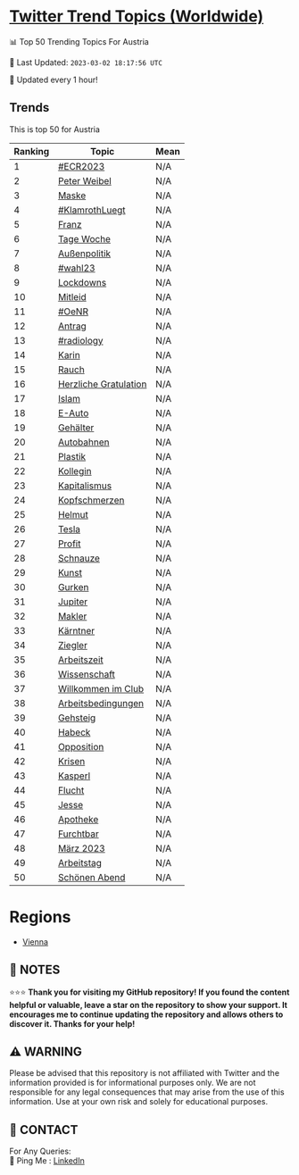[Twitter Trend Topics (Worldwide)](https://github.com/ErcinDedeoglu/Twitter-Trend-Topics)
==========


📊 Top 50 Trending Topics For Austria

📆 Last Updated: `2023-03-02 18:17:56 UTC`

🔧 Updated every 1 hour!


## Trends

This is top 50 for Austria

| Ranking | Topic | Mean |
| ------- | ------------ | ------------ |
| 1 | [#ECR2023](http://twitter.com/search?q=%23ECR2023) | N/A |
| 2 | [Peter Weibel](http://twitter.com/search?q=Peter+Weibel) | N/A |
| 3 | [Maske](http://twitter.com/search?q=Maske) | N/A |
| 4 | [#KlamrothLuegt](http://twitter.com/search?q=%23KlamrothLuegt) | N/A |
| 5 | [Franz](http://twitter.com/search?q=Franz) | N/A |
| 6 | [Tage Woche](http://twitter.com/search?q=Tage+Woche) | N/A |
| 7 | [Außenpolitik](http://twitter.com/search?q=Au%c3%9fenpolitik) | N/A |
| 8 | [#wahl23](http://twitter.com/search?q=%23wahl23) | N/A |
| 9 | [Lockdowns](http://twitter.com/search?q=Lockdowns) | N/A |
| 10 | [Mitleid](http://twitter.com/search?q=Mitleid) | N/A |
| 11 | [#OeNR](http://twitter.com/search?q=%23OeNR) | N/A |
| 12 | [Antrag](http://twitter.com/search?q=Antrag) | N/A |
| 13 | [#radiology](http://twitter.com/search?q=%23radiology) | N/A |
| 14 | [Karin](http://twitter.com/search?q=Karin) | N/A |
| 15 | [Rauch](http://twitter.com/search?q=Rauch) | N/A |
| 16 | [Herzliche Gratulation](http://twitter.com/search?q=Herzliche+Gratulation) | N/A |
| 17 | [Islam](http://twitter.com/search?q=Islam) | N/A |
| 18 | [E-Auto](http://twitter.com/search?q=E-Auto) | N/A |
| 19 | [Gehälter](http://twitter.com/search?q=Geh%c3%a4lter) | N/A |
| 20 | [Autobahnen](http://twitter.com/search?q=Autobahnen) | N/A |
| 21 | [Plastik](http://twitter.com/search?q=Plastik) | N/A |
| 22 | [Kollegin](http://twitter.com/search?q=Kollegin) | N/A |
| 23 | [Kapitalismus](http://twitter.com/search?q=Kapitalismus) | N/A |
| 24 | [Kopfschmerzen](http://twitter.com/search?q=Kopfschmerzen) | N/A |
| 25 | [Helmut](http://twitter.com/search?q=Helmut) | N/A |
| 26 | [Tesla](http://twitter.com/search?q=Tesla) | N/A |
| 27 | [Profit](http://twitter.com/search?q=Profit) | N/A |
| 28 | [Schnauze](http://twitter.com/search?q=Schnauze) | N/A |
| 29 | [Kunst](http://twitter.com/search?q=Kunst) | N/A |
| 30 | [Gurken](http://twitter.com/search?q=Gurken) | N/A |
| 31 | [Jupiter](http://twitter.com/search?q=Jupiter) | N/A |
| 32 | [Makler](http://twitter.com/search?q=Makler) | N/A |
| 33 | [Kärntner](http://twitter.com/search?q=K%c3%a4rntner) | N/A |
| 34 | [Ziegler](http://twitter.com/search?q=Ziegler) | N/A |
| 35 | [Arbeitszeit](http://twitter.com/search?q=Arbeitszeit) | N/A |
| 36 | [Wissenschaft](http://twitter.com/search?q=Wissenschaft) | N/A |
| 37 | [Willkommen im Club](http://twitter.com/search?q=Willkommen+im+Club) | N/A |
| 38 | [Arbeitsbedingungen](http://twitter.com/search?q=Arbeitsbedingungen) | N/A |
| 39 | [Gehsteig](http://twitter.com/search?q=Gehsteig) | N/A |
| 40 | [Habeck](http://twitter.com/search?q=Habeck) | N/A |
| 41 | [Opposition](http://twitter.com/search?q=Opposition) | N/A |
| 42 | [Krisen](http://twitter.com/search?q=Krisen) | N/A |
| 43 | [Kasperl](http://twitter.com/search?q=Kasperl) | N/A |
| 44 | [Flucht](http://twitter.com/search?q=Flucht) | N/A |
| 45 | [Jesse](http://twitter.com/search?q=Jesse) | N/A |
| 46 | [Apotheke](http://twitter.com/search?q=Apotheke) | N/A |
| 47 | [Furchtbar](http://twitter.com/search?q=Furchtbar) | N/A |
| 48 | [März 2023](http://twitter.com/search?q=M%c3%a4rz+2023) | N/A |
| 49 | [Arbeitstag](http://twitter.com/search?q=Arbeitstag) | N/A |
| 50 | [Schönen Abend](http://twitter.com/search?q=Sch%c3%b6nen+Abend) | N/A |



# Regions

* [Vienna](</Austria/Vienna.md>)



## 📝 NOTES

⭐⭐⭐ **Thank you for visiting my GitHub repository! If you found the content helpful or valuable, leave a star on the repository to show your support. It encourages me to continue updating the repository and allows others to discover it. Thanks for your help!**


## ⚠️ WARNING

Please be advised that this repository is not affiliated with Twitter and the information provided is for informational purposes only. We are not responsible for any legal consequences that may arise from the use of this information. Use at your own risk and solely for educational purposes.


## 📨 CONTACT

 For Any Queries:  
            🏓 Ping Me : [LinkedIn](https://www.linkedin.com/in/ercindedeoglu/)
